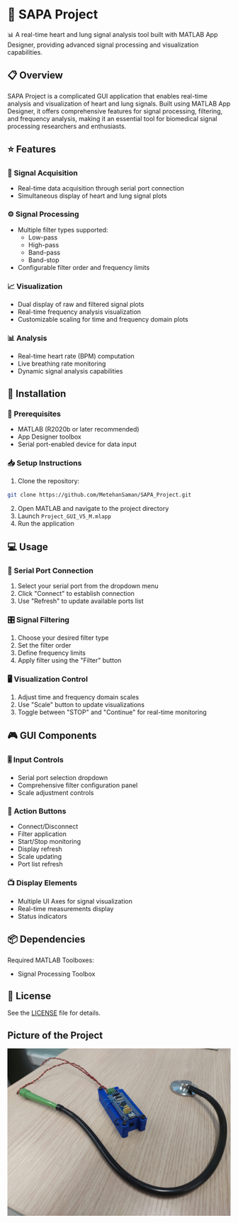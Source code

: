 # 🔬 SAPA Project

📊 A real-time heart and lung signal analysis tool built with MATLAB App Designer, providing advanced signal processing and visualization capabilities.

## 📋 Overview

SAPA Project is a complicated GUI application that enables real-time analysis and visualization of heart and lung signals. Built using MATLAB App Designer, it offers comprehensive features for signal processing, filtering, and frequency analysis, making it an essential tool for biomedical signal processing researchers and enthusiasts.

## ⭐ Features

### 📡 Signal Acquisition
- Real-time data acquisition through serial port connection
- Simultaneous display of heart and lung signal plots

### ⚙️ Signal Processing
- Multiple filter types supported:
  - Low-pass
  - High-pass
  - Band-pass
  - Band-stop
- Configurable filter order and frequency limits

### 📈 Visualization
- Dual display of raw and filtered signal plots
- Real-time frequency analysis visualization
- Customizable scaling for time and frequency domain plots

### 📊 Analysis
- Real-time heart rate (BPM) computation
- Live breathing rate monitoring
- Dynamic signal analysis capabilities

## 🚀 Installation

### 📌 Prerequisites

- MATLAB (R2020b or later recommended)
- App Designer toolbox
- Serial port-enabled device for data input

### 📥 Setup Instructions

1. Clone the repository:
```bash
git clone https://github.com/MetehanSaman/SAPA_Project.git
```

2. Open MATLAB and navigate to the project directory
3. Launch `Project_GUI_V5_M.mlapp`
4. Run the application

## 💻 Usage

### 🔌 Serial Port Connection

1. Select your serial port from the dropdown menu
2. Click "Connect" to establish connection
3. Use "Refresh" to update available ports list

### 🎛️ Signal Filtering

1. Choose your desired filter type
2. Set the filter order
3. Define frequency limits
4. Apply filter using the "Filter" button

### 🖥️ Visualization Control

1. Adjust time and frequency domain scales
2. Use "Scale" button to update visualizations
3. Toggle between "STOP" and "Continue" for real-time monitoring

## 🎮 GUI Components

### 🎚️ Input Controls
- Serial port selection dropdown
- Comprehensive filter configuration panel
- Scale adjustment controls

### 🔘 Action Buttons
- Connect/Disconnect
- Filter application
- Start/Stop monitoring
- Display refresh
- Scale updating
- Port list refresh

### 📺 Display Elements
- Multiple UI Axes for signal visualization
- Real-time measurements display
- Status indicators

## 📦 Dependencies

Required MATLAB Toolboxes:
- Signal Processing Toolbox

## 📄 License

See the [LICENSE](LICENSE) file for details.

## Picture of the Project
![Picture of the Project](Project_Image1.jpg)



